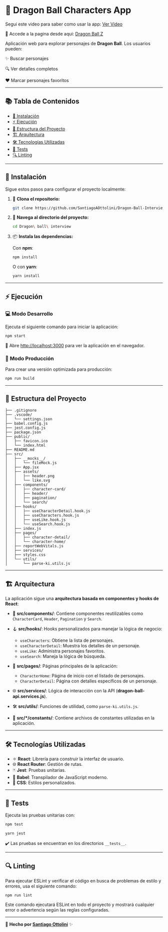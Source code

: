 # 🐉 **Dragon Ball Characters App**

Segui este video para saber como usar la app: [Ver Video](https://www.loom.com/share/769eb2ae9f274c1093a812df9bafb9df?sid=d7f27a04-4af0-4bec-bb12-f0691a735d21)

🚀 Accede a la pagina desde aqui: [Dragon Ball Z](https://dragonballzinditex.netlify.app/)

Aplicación web para explorar personajes de **Dragon Ball**. Los usuarios pueden:

✨ Buscar personajes

🔍 Ver detalles completos

❤️ Marcar personajes favoritos

---

## 📚 **Tabla de Contenidos**

- [🚀 Instalación](#-instalación)
- [⚡ Ejecución](#-ejecución)
- [📂 Estructura del Proyecto](#-estructura-del-proyecto)
- [🏗️ Arquitectura](#-arquitectura)
- [🛠️ Tecnologías Utilizadas](#-tecnologías-utilizadas)
- [🧪 Tests](#-tests)
- [🔍 Linting](#-linting)

---

## 🚀 **Instalación**

Sigue estos pasos para configurar el proyecto localmente:

1. 🔗 **Clona el repositorio:**

   ```bash
   git clone https://github.com/SantiagoAOttolini/Dragon-Ball-Interview.git
   ```

2. 📂 **Navega al directorio del proyecto:**

   ```bash
   cd Dragon\ ball\ interview
   ```

3. 📦 **Instala las dependencias:**

   Con **npm**:

   ```bash
   npm install
   ```

   O con **yarn**:

   ```bash
   yarn install
   ```

---

## ⚡ **Ejecución**

### 💻 **Modo Desarrollo**

Ejecuta el siguiente comando para iniciar la aplicación:

```bash
npm start
```

🔗 Abre [http://localhost:3000](http://localhost:3000) para ver la aplicación en el navegador.

### 🚀 **Modo Producción**

Para crear una versión optimizada para producción:

```bash
npm run build
```

---

## 📂 **Estructura del Proyecto**

```
├── .gitignore
├── .vscode/
│   └── settings.json
├── babel.config.js
├── jest.config.js
├── package.json
├── public/
│   ├── favicon.ico
│   └── index.html
├── README.md
├── src/
│   ├── __mocks__/
│   │   └── fileMock.js
│   ├── App.jsx
│   ├── assets/
│   │   ├── header.png
│   │   └── like.svg
│   ├── components/
│   │   ├── character-card/
│   │   ├── header/
│   │   ├── pagination/
│   │   └── search/
│   ├── hooks/
│   │   ├── useCharacterDetail.hook.js
│   │   ├── useCharacters.hook.js
│   │   ├── useLike.hook.js
│   │   └── useSearch.hook.js
│   ├── index.js
│   ├── pages/
│   │   ├── character-detail/
│   │   └── character-home/
│   ├── reportWebVitals.js
│   ├── services/
│   ├── styles.css
│   └── utils/
│       └── parse-ki.utils.js
```

---

## 🏗️ **Arquitectura**

La aplicación sigue una **arquitectura basada en componentes y hooks de React**:

- 🧩 **src/components/**: Contiene componentes reutilizables como `CharacterCard`, `Header`, `Pagination` y `Search`.

- 🪝 **src/hooks/**: Hooks personalizados para manejar la lógica de negocio:

  - `useCharacters`: Obtiene la lista de personajes.
  - `useCharacterDetail`: Muestra los detalles de un personaje.
  - `useLike`: Administra personajes favoritos.
  - `useSearch`: Maneja la lógica de búsqueda.

- 📄 **src/pages/**: Páginas principales de la aplicación:

  - `CharacterHome`: Página de inicio con el listado de personajes.
  - `CharacterDetail`: Página con detalles específicos de un personaje.

- 🌐 **src/services/**: Lógica de interacción con la API (**dragon-ball-api.services.js**).

- 🛠️ **src/utils/**: Funciones de utilidad, como `parse-ki.utils.js`.

- 📜 **src/*/constants/**: Contiene archivos de constantes utilizadas en la aplicación.

---

## 🛠️ **Tecnologías Utilizadas**

- ⚛️ **React**: Librería para construir la interfaz de usuario.
- 🌐 **React Router**: Gestión de rutas.
- 🃏 **Jest**: Pruebas unitarias.
- 🧬 **Babel**: Transpilador de JavaScript moderno.
- 🎨 **CSS**: Estilos personalizados.

---

## 🧪 **Tests**

Ejecuta las pruebas unitarias con:

```bash
npm test
```

```bash
yarn jest
```

✔️ Las pruebas se encuentran en los directorios `__tests__`.

---

## 🔍 **Linting**

Para ejecutar ESLint y verificar el código en busca de problemas de estilo y errores, usa el siguiente comando:

```bash
npm run lint
```

Este comando ejecutará ESLint en todo el proyecto y mostrará cualquier error o advertencia según las reglas configuradas.

---

💬 **Hecho por [Santiago Ottolini](https://github.com/SantiagoAOttolini)** ✨
